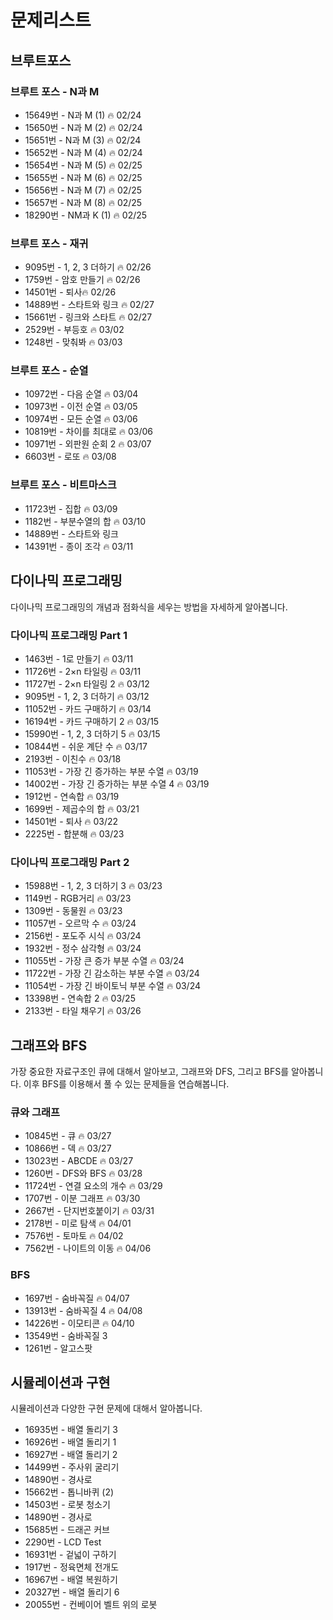 # 문제리스트

## 브루트포스

### 브루트 포스 - N과 M
- 15649번 - N과 M (1) 🔥 02/24
- 15650번 - N과 M (2) 🔥 02/24
- 15651번 - N과 M (3) 🔥 02/24
- 15652번 - N과 M (4) 🔥 02/24
- 15654번 - N과 M (5) 🔥 02/25
- 15655번 - N과 M (6) 🔥 02/25
- 15656번 - N과 M (7) 🔥 02/25
- 15657번 - N과 M (8) 🔥 02/25
- 18290번 - NM과 K (1) 🔥 02/25

### 브루트 포스 - 재귀
- 9095번 - 1, 2, 3 더하기 🔥 02/26
- 1759번 - 암호 만들기 🔥 02/26
- 14501번 - 퇴사🔥 02/26
- 14889번 - 스타트와 링크 🔥 02/27
- 15661번 - 링크와 스타트 🔥 02/27
- 2529번 - 부등호 🔥 03/02
- 1248번 - 맞춰봐 🔥 03/03

### 브루트 포스 - 순열
- 10972번 - 다음 순열 🔥 03/04
- 10973번 - 이전 순열 🔥 03/05
- 10974번 - 모든 순열 🔥 03/06
- 10819번 - 차이를 최대로 🔥 03/06
- 10971번 - 외판원 순회 2 🔥 03/07
- 6603번 - 로또 🔥 03/08

### 브루트 포스 - 비트마스크
- 11723번 - 집합 🔥 03/09
- 1182번 - 부분수열의 합 🔥 03/10
- 14889번 - 스타트와 링크
- 14391번 - 종이 조각 🔥 03/11


## 다이나믹 프로그래밍
다이나믹 프로그래밍의 개념과 점화식을 세우는 방법을 자세하게 알아봅니다.

### 다이나믹 프로그래밍 Part 1
- 1463번 - 1로 만들기 🔥 03/11
- 11726번 - 2×n 타일링 🔥 03/11
- 11727번 - 2×n 타일링 2 🔥 03/12
- 9095번 - 1, 2, 3 더하기 🔥 03/12
- 11052번 - 카드 구매하기 🔥 03/14
- 16194번 - 카드 구매하기 2 🔥 03/15
- 15990번 - 1, 2, 3 더하기 5 🔥 03/15
- 10844번 - 쉬운 계단 수 🔥 03/17
- 2193번 - 이친수 🔥 03/18
- 11053번 - 가장 긴 증가하는 부분 수열 🔥 03/19
- 14002번 - 가장 긴 증가하는 부분 수열 4 🔥 03/19
- 1912번 - 연속합 🔥 03/19
- 1699번 - 제곱수의 합 🔥 03/21
- 14501번 - 퇴사 🔥 03/22
- 2225번 - 합분해 🔥 03/23

### 다이나믹 프로그래밍 Part 2
- 15988번 - 1, 2, 3 더하기 3 🔥 03/23
- 1149번 - RGB거리 🔥 03/23
- 1309번 - 동물원 🔥 03/23
- 11057번 - 오르막 수 🔥 03/24
- 2156번 - 포도주 시식 🔥 03/24
- 1932번 - 정수 삼각형 🔥 03/24
- 11055번 - 가장 큰 증가 부분 수열 🔥 03/24
- 11722번 - 가장 긴 감소하는 부분 수열 🔥 03/24
- 11054번 - 가장 긴 바이토닉 부분 수열 🔥 03/24
- 13398번 - 연속합 2 🔥 03/25
- 2133번 - 타일 채우기 🔥 03/26


## 그래프와 BFS
가장 중요한 자료구조인 큐에 대해서 알아보고, 그래프와 DFS, 그리고 BFS를 알아봅니다. 이후 BFS를 이용해서 풀 수 있는 문제들을 연습해봅니다.

### 큐와 그래프
- 10845번 - 큐 🔥 03/27
- 10866번 - 덱 🔥 03/27
- 13023번 - ABCDE 🔥 03/27
- 1260번 - DFS와 BFS 🔥 03/28
- 11724번 - 연결 요소의 개수 🔥 03/29
- 1707번 - 이분 그래프 🔥 03/30
- 2667번 - 단지번호붙이기 🔥 03/31
- 2178번 - 미로 탐색 🔥 04/01
- 7576번 - 토마토 🔥 04/02
- 7562번 - 나이트의 이동 🔥 04/06

### BFS
- 1697번 - 숨바꼭질 🔥 04/07
- 13913번 - 숨바꼭질 4 🔥 04/08
- 14226번 - 이모티콘 🔥 04/10
- 13549번 - 숨바꼭질 3
- 1261번 - 알고스팟


## 시뮬레이션과 구현
시뮬레이션과 다양한 구현 문제에 대해서 알아봅니다.

- 16935번 - 배열 돌리기 3
- 16926번 - 배열 돌리기 1
- 16927번 - 배열 돌리기 2
- 14499번 - 주사위 굴리기
- 14890번 - 경사로
- 15662번 - 톱니바퀴 (2)
- 14503번 - 로봇 청소기
- 14890번 - 경사로
- 15685번 - 드래곤 커브
- 2290번 - LCD Test
- 16931번 - 겉넓이 구하기
- 1917번 - 정육면체 전개도
- 16967번 - 배열 복원하기
- 20327번 - 배열 돌리기 6
- 20055번 - 컨베이어 벨트 위의 로봇
